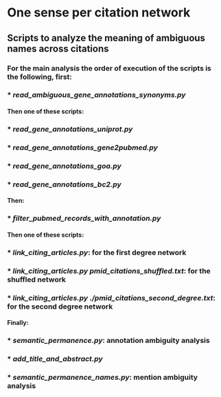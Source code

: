 # One sense per citation network

## Scripts to analyze the meaning of ambiguous names across citations

### For the main analysis the order of execution of the scripts is the following, first:

### * *read_ambiguous_gene_annotations_synonyms.py*

#### Then one of these scripts:

### * *read_gene_annotations_uniprot.py*
### * *read_gene_annotations_gene2pubmed.py*
### * *read_gene_annotations_goa.py*
### * *read_gene_annotations_bc2.py*

#### Then:

### * *filter_pubmed_records_with_annotation.py*

#### Then one of these scripts:

### * *link_citing_articles.py*: for the first degree network
### * *link_citing_articles.py pmid_citations_shuffled.txt*: for the shuffled network
### * *link_citing_articles.py ./pmid_citations_second_degree.txt*: for the second degree network

#### Finally:

### * *semantic_permanence.py*: annotation ambiguity analysis

### * *add_title_and_abstract.py*

### * *semantic_permanence_names.py*: mention ambiguity analysis
